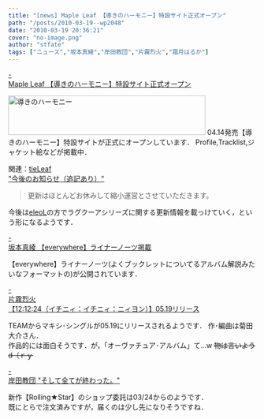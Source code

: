 ```yaml
---
title: "[news] Maple Leaf 【導きのハーモニー】特設サイト正式オープン"
path: "/posts/2010-03-19--wp2048"
date: "2010-03-19 20:36:21"
cover: "no-image.png"
author: "stfate"
tags: ["ニュース","坂本真綾","岸田教団","片霧烈火","霜月はるか"]
---
```


<style type="text/css">
<!--
p {white-space: pre-wrap};
-->
</style>

<a class="topics" href="http://www.team-e.co.jp/sp/harmony/index.html" target="_blank">- Maple Leaf 【導きのハーモニー】特設サイト正式オープン</a>
<div class="news"><a href="http://www.team-e.co.jp/sp/harmony/" target="_blank">
<img src="http://www.team-e.co.jp/sp/harmony/banner/L.jpg" width="400" height="80" border="0" alt="導きのハーモニー"></a>
04.14発売【導きのハーモニー】特設サイトが正式にオープンしています．
Profile,Tracklist,ジャケット絵などが掲載中．

関連：<a href="http://tieleaf.net/contents/index.html" target="_blank">tieLeaf "今後のお知らせ（追記あり）"</a>
<blockquote>更新はほとんどお休みして縮小運営とさせていただきます。</blockquote>
今後は<a href="http://eleol.net/" target="_blank">eleoL</a>の方でラグクーアシリーズに関する更新情報を載っけていく，という形になるようです．</div>

<a class="topics" href="http://www.jvcmusic.co.jp/maaya/everywhere/index.html" target="_blank">- 坂本真綾 【everywhere】ライナーノーツ掲載</a>
<div class="news">【everywhere】ライナーノーツ(よくブックレットについてるアルバム解説みたいなフォーマットの)が公開されています．</div>

<a class="topics" href="http://www.team-e.co.jp/products/kdsd-00369.html" target="_blank">- 片霧烈火 【12:12:24（イチニィ：イチニィ：ニィヨン）】05.19リリース</a>
<div class="news">TEAMからマキシ･シングルが05.19にリリースされるようです．
作･編曲は菊田大介さん．
<div id="talk">作品的には面白そうです．が，「オーヴァチュア･アルバム」て…w <del datetime="2010-03-19T12:04:54+00:00">物は言いようd（ｒｙ</del></div></div>

<a class="topics" href="http://k-kyoudan.s61.xrea.com/nicky.html" target="_blank">- 岸田教団 "そして全てが終わった。"</a>
<div class="news">新作【Rolling★Star】のショップ委託は03/24からのようです．
<div id="talk">既にとらで注文済みですが，届くのは少し先になりそうですね．</div></div>
